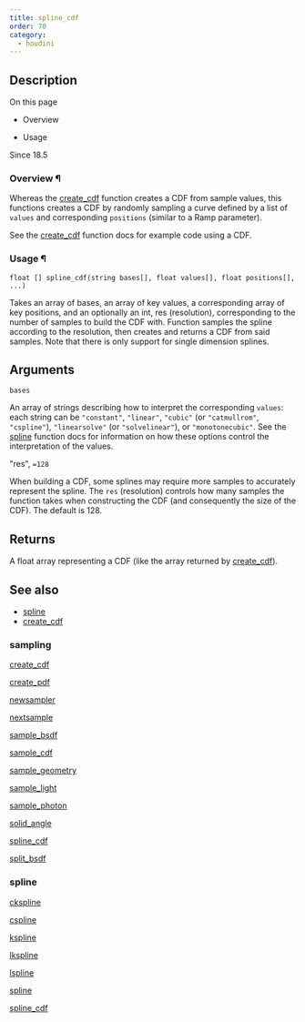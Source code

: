 ```yaml
---
title: spline_cdf
order: 70
category:
  - houdini
---
```


## Description

On this page

- Overview

- Usage

Since 18.5

### Overview ¶

Whereas the [create_cdf](create_cdf.html "Creates a cumulative distribution
function (CDF) from an array of probability density function (PDF)
values.") function creates a CDF from sample values, this functions creates a
CDF by randomly sampling a curve defined by a list of `values` and
corresponding `positions` (similar to a Ramp parameter).

See the [create_cdf](create_cdf.html "Creates a cumulative distribution
function (CDF) from an array of probability density function (PDF)
values.") function docs for example code using a CDF.

### Usage ¶

`float [] spline_cdf(string bases[], float values[], float positions[], ...)`

Takes an array of bases, an array of key values, a corresponding array of key
positions, and an optionally an int, res (resolution), corresponding to the
number of samples to build the CDF with. Function samples the spline according
to the resolution, then creates and returns a CDF from said samples. Note that
there is only support for single dimension splines.

## Arguments

`bases`

An array of strings describing how to interpret the corresponding `values`:
each string can be `"constant"`, `"linear"`, `"cubic"` (or `"catmullrom"`,
`"cspline"`), `"linearsolve"` (or `"solvelinear"`), or `"monotonecubic"`. See
the [spline](spline.html "Samples a value along a polyline or spline curve.")
function docs for information on how these options control the interpretation
of the values.

"res", `=128`

When building a CDF, some splines may require more samples to accurately
represent the spline. The `res` (resolution) controls how many samples the
function takes when constructing the CDF (and consequently the size of the
CDF). The default is 128.

## Returns

A float array representing a CDF (like the array returned by
[create_cdf](create_cdf.html "Creates a cumulative distribution function
(CDF) from an array of probability density function (PDF) values.")).

## See also

- [spline](spline.html)
- [create_cdf](create_cdf.html)

### sampling

[create_cdf](create_cdf.html)

[create_pdf](create_pdf.html)

[newsampler](newsampler.html)

[nextsample](nextsample.html)

[sample_bsdf](sample_bsdf.html)

[sample_cdf](sample_cdf.html)

[sample_geometry](sample_geometry.html)

[sample_light](sample_light.html)

[sample_photon](sample_photon.html)

[solid_angle](solid_angle.html)

[spline_cdf](spline_cdf.html)

[split_bsdf](split_bsdf.html)

### spline

[ckspline](ckspline.html)

[cspline](cspline.html)

[kspline](kspline.html)

[lkspline](lkspline.html)

[lspline](lspline.html)

[spline](spline.html)

[spline_cdf](spline_cdf.html)
